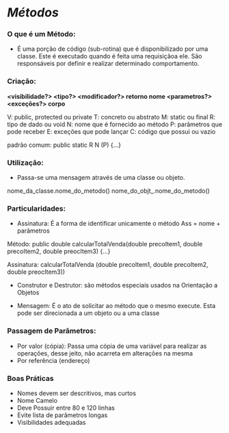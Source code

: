 # **_Métodos_**

### O que é um Método:

- É uma porção de código (sub-rotina) que é disponibilizado por uma classe.
Este é executado quando é feita uma requisiçãoa ele. São responsáveis
por definir e realizar determinado comportamento.

### Criação:

**<visibilidade?> <tipo?> <modificador?> retorno nome
<parametros?> <exceções?> corpo**

V: public, protected ou private
T: concreto ou abstrato
M: static ou final
R: tipo de dado ou void
N: nome que é fornecido ao método
P: parâmetros que pode receber
E: exceções que pode lançar
C: código que possui ou vazio

padrão comum: public static R N (P) {...}

### Utilização:

- Passa-se uma mensagem através de uma classe ou objeto.

nome_da_classe.nome_do_metodo()
nome_do_objt_.nome_do_metodo()

### Particularidades: 

- Assinatura: É a forma de identificar unicamente o método
Ass = nome + parâmetros

Método: public double calcularTotalVenda(double precoItem1, double precoItem2, double preocItem3) {...}

Assinatura: calcularTotalVenda (double precoItem1, double precoItem2, double preocItem3))

- Construtor e Destrutor: são métodos especiais usados na Orientação a Objetos

- Mensagem: É o ato de solicitar ao método que o mesmo execute.
Esta pode ser direcionada a um objeto ou a uma classe

### Passagem de Parâmetros: 
- Por valor (cópia): Passa uma cópia de uma variável para realizar as operações,
desse jeito, não acarreta em alterações na mesma
- Por referência (endereço)

### Boas Práticas

- Nomes devem ser descritivos, mas curtos 
- Nome Camelo
- Deve Possuir entre 80 e 120 linhas
- Evite lista de parâmetros longas
- Visibilidades adequadas

